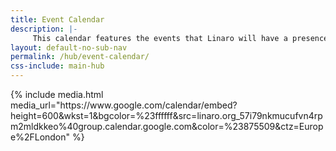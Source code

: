 ```yaml
---
title: Event Calendar
description: |-
     This calendar features the events that Linaro will have a presence at.
layout: default-no-sub-nav
permalink: /hub/event-calendar/
css-include: main-hub
---
```

<div class="row">

<div class="col-xs-12">
{% include media.html media_url="https://www.google.com/calendar/embed?height=600&wkst=1&bgcolor=%23ffffff&src=linaro.org_57i79nkmucufvn4rpm2mldkkeo%40group.calendar.google.com&color=%23875509&ctz=Europe%2FLondon" %}
<br>
</div>
</div>
